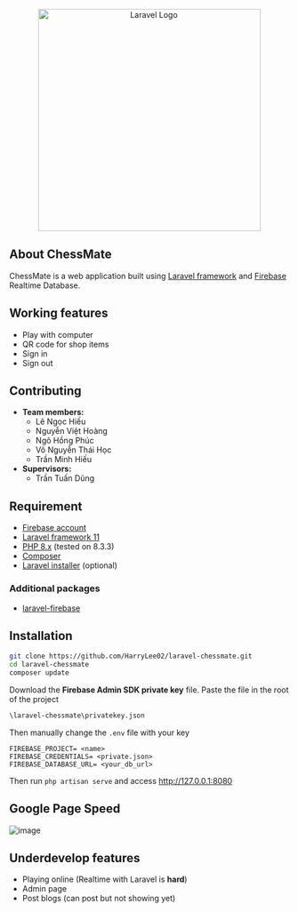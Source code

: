 <p align="center"><a href="https://laravel.com" target="_blank"><img src="https://raw.githubusercontent.com/laravel/art/master/logo-lockup/5%20SVG/2%20CMYK/1%20Full%20Color/laravel-logolockup-cmyk-red.svg" width="400" alt="Laravel Logo"></a></p>


## About ChessMate

ChessMate is a web application built using [Laravel framework](https://laravel.com/docs/11.x/) and [Firebase](https://firebase.google.com/) Realtime Database.
## Working features
- Play with computer
- QR code for shop items
- Sign in
- Sign out
## Contributing
- **Team members:**
    - Lê Ngọc Hiếu
    - Nguyễn Việt Hoàng 
    - Ngô Hồng Phúc
    - Võ Nguyễn Thái Học
    - Trần Minh Hiếu
- **Supervisors:**
    - Trần Tuấn Dũng
## Requirement
- [Firebase account](https://firebase.google.com/)
- [Laravel framework 11](https://laravel.com/docs/11.x/)
- [PHP 8.x](https://www.php.net/downloads.php) (tested on 8.3.3)
- [Composer](https://getcomposer.org/download/)
- [Laravel installer](https://github.com/laravel/installer) (optional)
### Additional packages
- [laravel-firebase](https://github.com/kreait/laravel-firebase#configuration)
## Installation
```bash
git clone https://github.com/HarryLee02/laravel-chessmate.git
cd laravel-chessmate
composer update
```
Download the **Firebase Admin SDK private key** file.
Paste the file in the root of the project
```bash
\laravel-chessmate\privatekey.json
```
Then manually change the `.env` file with your key 
```
FIREBASE_PROJECT= <name>
FIREBASE_CREDENTIALS= <private.json>
FIREBASE_DATABASE_URL= <your_db_url>
```
Then run `php artisan serve` and access http://127.0.0.1:8080

## Google Page Speed
![image](https://ibb.co/FqbDzmG)

## Underdevelop features
- Playing online (Realtime with Laravel is **hard**)
- Admin page
- Post blogs (can post but not showing yet)
